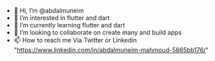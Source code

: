 - 👋 Hi, I’m @abdalmuneim
- 👀 I’m interested in flutter and dart
- 🌱 I’m currently learning flutter and dart
- 💞️ I’m looking to collaborate on create many and build apps
- 📫 How to reach me Via Twitter or Linkedin "https://www.linkedin.com/in/abdalmuneim-mahmoud-5865bb176/"

<!---
abdalmuneim/abdalmuneim is a ✨ special ✨ repository because its `README.md` (this file) appears on your GitHub profile.
You can click the Preview link to take a look at your changes.
--->
